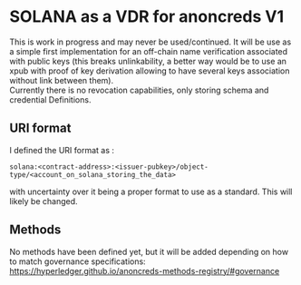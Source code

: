 # SOLANA as a VDR for anoncreds V1
This is work in progress and may never be used/continued.
It will be use as a simple first implementation for an off-chain name verification 
associated with public keys (this breaks unlinkability, a better way would be to use an xpub with proof of key derivation allowing to have several keys association without link between them).  
Currently there is no revocation capabilities, only storing schema and credential Definitions.

## URI format 

I defined the URI format as :
```
solana:<contract-address>:<issuer-pubkey>/object-type/<account_on_solana_storing_the_data>
```
with uncertainty over it being a proper format to use as a standard. 
This will likely be changed.

## Methods

No methods have been defined yet, but it will be added depending on how to match governance specifications: 
https://hyperledger.github.io/anoncreds-methods-registry/#governance

